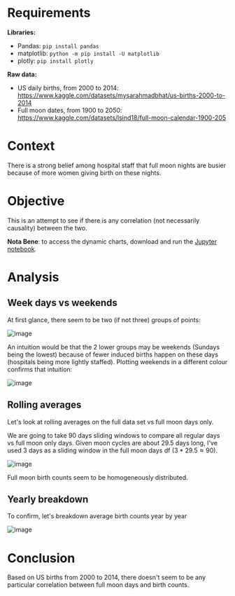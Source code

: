 # Requirements

**Libraries:**

- Pandas: `pip install pandas`
- matplotlib: `python -m pip install -U matplotlib`
- plotly: `pip install plotly`

**Raw data:**

- US daily births, from 2000 to 2014: https://www.kaggle.com/datasets/mysarahmadbhat/us-births-2000-to-2014
- Full moon dates, from 1900 to 2050: https://www.kaggle.com/datasets/lsind18/full-moon-calendar-1900-205

# Context

There is a strong belief among hospital staff that full moon nights are busier because of more women giving birth on these nights.

# Objective

This is an attempt to see if there is any correlation (not necessarily causality) between the two.

**Nota Bene**: to access the dynamic charts, download and run the [Jupyter notebook](https://github.com/Will1v/births_vs_moonphases/blob/main/births_v_moon_cycles.ipynb).

# Analysis

## Week days vs weekends

At first glance, there seem to be two (if not three) groups of points:

![image](https://github.com/user-attachments/assets/c521bb55-3676-426d-ae7a-6c341ecf4933)

An intuition would be that the 2 lower groups may be weekends (Sundays being the lowest) because of fewer induced births happen on these days (hospitals being more lightly staffed).
Plotting weekends in a different colour confirms that intuition:

![image](https://github.com/user-attachments/assets/563de03d-58af-4fa9-aa9d-ffa008161559)

## Rolling averages

Let's look at rolling averages on the full data set vs full moon days only.

We are going to take 90 days sliding windows to compare all regular days vs full moon only days. 
Given moon cycles are about 29.5 days long, I've used 3 days as a sliding window in the full moon days df ($3 * 29.5 \approx 90$).

![image](https://github.com/user-attachments/assets/646a9c55-d492-4625-a157-4ff6d289eca2)

Full moon birth counts seem to be homogeneously distributed.

## Yearly breakdown

To confirm, let's breakdown average birth counts year by year

![image](https://github.com/user-attachments/assets/9b78af29-0dde-43b2-bbfd-008f3d952763)

# Conclusion

Based on US births from 2000 to 2014, there doesn't seem to be any particular correlation between full moon days and birth counts.
